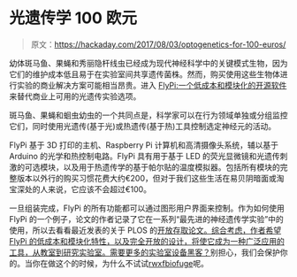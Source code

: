 # 光遗传学 100 欧元

> 原文：<https://hackaday.com/2017/08/03/optogenetics-for-100-euros/>

幼体斑马鱼、果蝇和秀丽隐杆线虫已经成为现代神经科学中的关键模式生物，因为它们的维护成本低且易于在实验室间共享遗传菌株。然而，购买使用这些生物体进行实验的商业解决方案可能相当昂贵。进入 [FlyPi:一个低成本和模块化的开源软件](http://journals.plos.org/plosbiology/article?id=10.1371/journal.pbio.2002702)来替代商业上可用的光遗传实验选项。

斑马鱼、果蝇和蛔虫幼虫的一个共同点是，科学家可以在行为领域单独或分组监控它们，同时使用光遗传(基于光)或热遗传(基于热)工具控制选定神经元的活动。

FlyPi 基于 3D 打印的主机、Raspberry Pi 计算机和高清摄像头系统，辅以基于 Arduino 的光学和热控制电路。FlyPi 具有用于基于 LED 的荧光显微镜和光遗传刺激的可选模块，以及用于热遗传学的基于帕尔贴的温度模拟器。包括所有模块的完整版本以外行的购买习惯花费大约€200，但对于我们这些生活在易贝阴暗面或淘宝深处的人来说，它应该不会超过€100。

一旦组装完成，FlyPi 的所有功能都可以通过图形用户界面来控制。作为如何使用 FlyPi 的一个例子，论文的作者记录了它在一系列“最先进的神经遗传学实验”中的使用，所以去看看最近发表的关于 PLOS 的[开放存取论文。综合考虑，作者希望 FlyPi 的低成本和模块化特性，以及完全开放的设计，将使它成为一种广泛应用的工具，从教室到研究实验室。需要更多的](http://journals.plos.org/plosbiology/article?id=10.1371/journal.pbio.2002702)[实验室设备黑客？](https://hackaday.com/tag/lab-equipment/)别担心，我们会保护你的。当你在做这个的时候，为什么不试试[rwxfbiofuge](https://hackaday.com/2014/10/21/take-your-samples-for-a-spin-with-the-rwxbiofuge/)呢。
